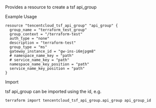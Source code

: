 Provides a resource to create a tsf api_group

Example Usage

```hcl
resource "tencentcloud_tsf_api_group" "api_group" {
  group_name = "terraform_test_group"
  group_context = "/terraform-test"
  auth_type = "none"
  description = "terraform-test"
  group_type = "ms"
  gateway_instance_id = "gw-ins-i6mjpgm8"
  # namespace_name_key = "path"
  # service_name_key = "path"
  namespace_name_key_position = "path"
  service_name_key_position = "path"
}
```

Import

tsf api_group can be imported using the id, e.g.

```
terraform import tencentcloud_tsf_api_group.api_group api_group_id
```